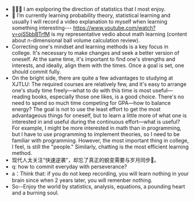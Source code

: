 
- 👋👀👋 I am explporing the direction of statistics that I most enjoy.
- 🌱 I’m currently learning probability theory, statistical learning and usually I will record a video explanation to myself when learning something interesting--- https://www.youtube.com/watch?v=ojS5bbBTrfM is my representative vedio about math learning (content about n-dimensional ball volume calculation review). 
- Correcting one's mindset and learning methods is a key focus in college. It's necessary to make changes and seek a better version of oneself. At the same time, it's important to find one's strengths and interests, and ideally, align them with the times. Once a goal is set, one should commit fully.
- On the bright side, there are quite a few advantages to studying at XJTLU: The required courses are relatively few, and it's easy to arrange one's study time freely—what to do with this time is most useful—reading books, especially those one likes, is a good choice. There's no need to spend so much time competing for GPA—how to balance energy? The goal is not to use the least effort to get the most advantageous things for oneself, but to learn a little more of what one is interested in and useful during the continuous effort—what is useful? For example, I might be more interested in math than in programming, but I have to use programming to implement theories, so I need to be familiar with programming. However, the most important thing in college, I feel, is still the "people." Similarly, chatting is the most efficient learning method.
-  现代人太关注“快速逆袭”，却忘了真正的蜕变需要与岁月同步💪。
-  q: how to commit everyday with perseverance?
-  a：Think that: if you do not keep recording, you will learn nothing in your brain since when 2 years later, you will remenber nothing.
-  So--Enjoy the world by statistics, analysis, equations, a pounding heart and a burning soul.


<!---
yuuuulu/yuuuulu is a ✨ special ✨ repository because its `README.md` (this file) appears on your GitHub profile.
You can click the Preview link to take a look at your changes.
--->
